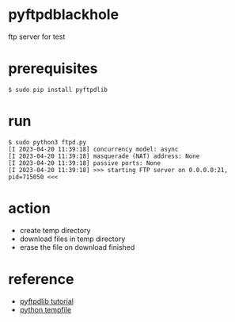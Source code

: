 # pyftpdblackhole
ftp server for test

# prerequisites

```
$ sudo pip install pyftpdlib
```

# run

```
$ sudo python3 ftpd.py 
[I 2023-04-20 11:39:18] concurrency model: async
[I 2023-04-20 11:39:18] masquerade (NAT) address: None
[I 2023-04-20 11:39:18] passive ports: None
[I 2023-04-20 11:39:18] >>> starting FTP server on 0.0.0.0:21, pid=715050 <<<
```

# action
- create temp directory
- download files in temp directory
- erase the file on download finished

# reference
- [pyftpdlib tutorial](https://pyftpdlib.readthedocs.io/en/latest/tutorial.html)
- [python tempfile](https://docs.python.org/3/library/tempfile.html)
